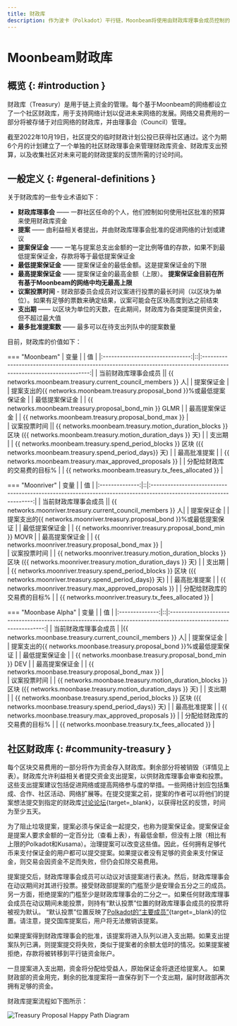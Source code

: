 ```yaml
---
title: 财政库
description: 作为波卡（Polkadot）平行链，Moonbeam将使用由财政库理事会成员控制的链上财政库，允许利益相关者提交提案以进一步发展网络。
---
```


# Moonbeam财政库

## 概览 {: #introduction } 

财政库（Treasury）是用于链上资金的管理。每个基于Moonbeam的网络都设立了一个社区财政库，用于支持网络计划以促进未来网络的发展。网络交易费用的一部分将被存储于对应网络的财政库，并由理事会（Council）管理。

截至2022年10月19日，社区提交的临时财政计划公投已获得社区通过。这个为期6个月的计划建立了一个单独的社区财政理事会来管理财政库资金、财政库支出预算，以及收集社区对未来可能的财政提案的反馈所需的讨论时间。

## 一般定义 {: #general-definitions } 

关于财政库的一些专业术语如下：

- **财政库理事会** —— 一群社区任命的个人，他们控制如何使用社区批准的预算来使用财政库资金
- **提案** —— 由利益相关者提出，并由财政库理事会批准的促进网络的计划或建议
- **提案保证金** —— 一笔与提案总支出金额的一定比例等值的存款，如果不到最低提案保证金，存款将等于最低提案保证金
- **最低提案保证金** —— 提案保证金的最低金额。这是提案保证金的下限
- **最高提案保证金** —— 提案保证金的最高金额（上限）。 **提案保证金目前在所有基于Moonbeam的网络中均无最高上限**
- **议案投票时间** - 财政部委员会成员对议案进行投票的最长时间（以区块为单位）。如果有足够的票数来确定结果，议案可能会在区块高度到达之前结束
- **支出期** —— 以区块为单位的天数，在此期间，财政库为各类提案提供资金，但不超过最大值
- **最多批准提案数** —— 最多可以在待支出列队中的提案数量

目前，财政库的价值如下：

=== "Moonbeam"
    |            变量             |  |                                                        值                                                         |
    |:-------------------------------:|::|:--------------------------------------------------------------------------------------------------------------------:|
    | 当前财政库理事会成员 || {{ networks.moonbeam.treasury.current_council_members }} 人|
    |          提案保证金          |  |        提案支出的{{ networks.moonbeam.treasury.proposal_bond }}%或最低提案保证金                 |
    |      最低提案保证金      |  |                               {{ networks.moonbeam.treasury.proposal_bond_min }} GLMR                                |
    |      最高提案保证金      |  |                               {{ networks.moonbeam.treasury.proposal_bond_max }}                                 |    
    |         议案投票时间        || {{ networks.moonbeam.treasury.motion_duration_blocks }} 区块 ({{ networks.moonbeam.treasury.motion_duration_days }} 天) |
    |          支出期           |  | {{ networks.moonbeam.treasury.spend_period_blocks }} 区块 ({{ networks.moonbeam.treasury.spend_period_days}} 天) |
    |   最高批准提案    |  |                               {{ networks.moonbeam.treasury.max_approved_proposals }}                                |
    | 分配给财政库的交易费的目标% |  |                                  {{ networks.moonbeam.treasury.tx_fees_allocated }}                                  |

=== "Moonriver"
    |      变量      |  |                                                         值                                                         |
    |:--------------:|::|:------------------------------------------------------------------------------------------------------------------:|
    | 当前财政库理事会成员 || {{ networks.moonriver.treasury.current_council_members }} 人|
    |   提案保证金   |  |     提案支出的{{ networks.moonriver.treasury.proposal_bond }}%或最低提案保证     |
    | 最低提案保证金 |  |                              {{ networks.moonriver.treasury.proposal_bond_min }} MOVR                              |
    |      最高提案保证金      |  |                               {{ networks.moonriver.treasury.proposal_bond_max }}                                 |        
    |         议案投票时间        |  | {{ networks.moonriver.treasury.motion_duration_blocks }} 区块 ({{ networks.moonriver.treasury.motion_duration_days }} 天) |
    |     支出期     |  | {{ networks.moonriver.treasury.spend_period_blocks }} 区块 ({{ networks.moonriver.treasury.spend_period_days}} 天) |
    |  最高批准提案  |  |                              {{ networks.moonriver.treasury.max_approved_proposals }}                              |
    | 分配给财政库的交易费的目标%  |  |                                {{ networks.moonriver.treasury.tx_fees_allocated }}                                 |

=== "Moonbase Alpha"
    |      变量      |  |                                                        值                                                        |
    |:--------------:|::|:----------------------------------------------------------------------------------------------------------------:|
    | 当前财政库理事会成员 | |{{ networks.moonbase.treasury.current_council_members }} 人|
    |   提案保证金   |  |    提案支出的{{ networks.moonbase.treasury.proposal_bond }}%或最低提案保证     |
    | 最低提案保证金 |  |                              {{ networks.moonbase.treasury.proposal_bond_min }} DEV                              |
    |      最高提案保证金      |  |                               {{ networks.moonbase.treasury.proposal_bond_max }}                                 |        
    |         议案投票时间        |  | {{ networks.moonbase.treasury.motion_duration_blocks }} 区块 ({{ networks.moonbase.treasury.motion_duration_days }} 天) |
    |     支出期     |  | {{ networks.moonbase.treasury.spend_period_blocks }} 区块 ({{ networks.moonbase.treasury.spend_period_days}} 天) |
    |  最高批准提案  |  |                             {{ networks.moonbase.treasury.max_approved_proposals }}                              |
    | 分配给财政库的交易费的目标%  |  |                                {{ networks.moonbase.treasury.tx_fees_allocated }}                                |

## 社区财政库  {: #community-treasury } 

每个区块交易费用的一部分将作为资金存入财政库。剩余部分将被销毁（详情见上表）。财政库允许利益相关者提交资金支出提案，以供财政库理事会审查和投票。这些支出提案建议包括促进网络或提高网络参与度的举措。一些网络计划应包括集成、合作、社区活动、网络扩展等。在提交提案之前，提案的作者可以将他们的提案想法提交到指定的财政库[讨论论坛](https://forum.moonbeam.foundation/){target=\_blank}，以获得社区的反馈，时间为至少五天。

为了阻止垃圾提案，提案必须与保证金一起提交，也称为提案保证金。提案保证金是提案人要求金额的一定百分比（查看上表），有最低金额，但没有上限（相比有上限的Polkadot和Kusama）。治理提案可以改变这些值。因此，任何拥有足够代币来支付保证金的用户都可以提交提案。如果提议者没有足够的资金来支付保证金，则交易会因资金不足而失败，但仍会扣除交易费用。

提案提交后，财政库理事会成员可以动议对该提案进行表决。然后，财政库理事会在动议期间对其进行投票。接受财政部提案的门槛至少是安理会五分之三的成员。另一方面，拒绝提案的门槛至少是财政库理事会的二分之一。如果任何财政库理事会成员在动议期间未能投票，则持有“默认投票”位置的财政库理事会成员的投票将被视为默认。 “默认投票”位置反映了[Polkadot的“主要成员”](https://wiki.polkadot.network/docs/learn-governance#prime-members){target=\_blank}的位置。请注意，提交国库提案后，用户将无法撤销该提案。

如果提案得到财政库理事会的批准，该提案将进入队列以进入支出期。如果支出提案队列已满，则提案提交将失败，类似于提案者的余额太低时的情况。如果提案被拒绝，存款将被转移到平行链资金账户。

一旦提案进入支出期，资金将分配给受益人，原始保证金将退还给提案人。 如果财政部的资金用完，剩余的批准提案将一直保存到下一个支出期，届时财政部再次拥有足够的资金。

财政库提案流程如下图所示：

![Treasury Proposal Happy Path Diagram](/images/learn/features/treasury/treasury-proposal-roadmap.png)